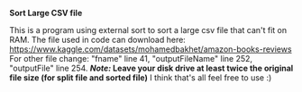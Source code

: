 **Sort Large CSV file**

This is a program using external sort to sort a large csv file that can't fit on RAM.
The file used in code can download here:
https://www.kaggle.com/datasets/mohamedbakhet/amazon-books-reviews
For other file change: "fname" line 41, "outputFileName" line 252, "outputFile" line 254.
**_Note:_ Leave your disk drive at least twice the original file size (for split file and sorted file)**
I think that's all feel free to use :)
